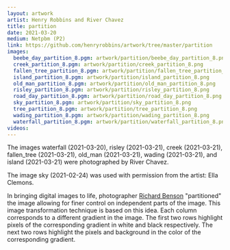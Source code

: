 ```yaml
---
layout: artwork
artist: Henry Robbins and River Chavez
title: partition
date: 2021-03-20
medium: Netpbm (P2)
link: https://github.com/henryrobbins/artwork/tree/master/partition
images:
  beebe_day_partition_8.pgm: artwork/partition/beebe_day_partition_8.png
  creek_partition_8.pgm: artwork/partition/creek_partition_8.png
  fallen_tree_partition_8.pgm: artwork/partition/fallen_tree_partition_8.png
  island_partition_8.pgm: artwork/partition/island_partition_8.png
  old_man_partition_8.pgm: artwork/partition/old_man_partition_8.png
  risley_partition_8.pgm: artwork/partition/risley_partition_8.png
  road_day_partition_8.pgm: artwork/partition/road_day_partition_8.png
  sky_partition_8.pgm: artwork/partition/sky_partition_8.png
  tree_partition_8.pgm: artwork/partition/tree_partition_8.png
  wading_partition_8.pgm: artwork/partition/wading_partition_8.png
  waterfall_partition_8.pgm: artwork/partition/waterfall_partition_8.png
videos:
---
```

The images waterfall (2021-03-20), risley (2021-03-21), creek (2021-03-21),
fallen_tree (2021-03-21), old_man (2021-03-21), wading (2021-03-21), and
island (2021-03-21) were photographed by River Chavez.

The image sky (2021-02-24) was used with permission from the artist:
Ella Clemons.

In bringing digital images to life, photographer [Richard
Benson](https://en.wikipedia.org/wiki/Richard_Benson_(photographer))
"partitioned" the image allowing for finer control on independent parts of the
image.  This image transformation technique is based on
this idea. Each column corresponds to a different gradient in the image. The
first two rows highlight pixels of the corresponding gradient in white and
black respectively. The next two rows highlight the pixels and background in
the color of the corresponding gradient.